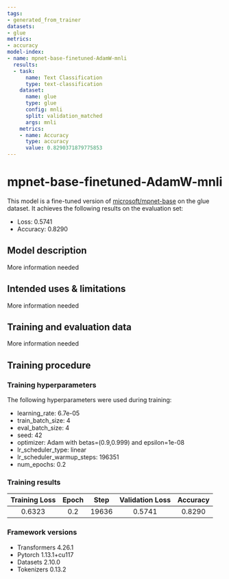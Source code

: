 ```yaml
---
tags:
- generated_from_trainer
datasets:
- glue
metrics:
- accuracy
model-index:
- name: mpnet-base-finetuned-AdamW-mnli
  results:
  - task:
      name: Text Classification
      type: text-classification
    dataset:
      name: glue
      type: glue
      config: mnli
      split: validation_matched
      args: mnli
    metrics:
    - name: Accuracy
      type: accuracy
      value: 0.8290371879775853
---
```


<!-- This model card has been generated automatically according to the information the Trainer had access to. You
should probably proofread and complete it, then remove this comment. -->

# mpnet-base-finetuned-AdamW-mnli

This model is a fine-tuned version of [microsoft/mpnet-base](https://huggingface.co/microsoft/mpnet-base) on the glue dataset.
It achieves the following results on the evaluation set:
- Loss: 0.5741
- Accuracy: 0.8290

## Model description

More information needed

## Intended uses & limitations

More information needed

## Training and evaluation data

More information needed

## Training procedure

### Training hyperparameters

The following hyperparameters were used during training:
- learning_rate: 6.7e-05
- train_batch_size: 4
- eval_batch_size: 4
- seed: 42
- optimizer: Adam with betas=(0.9,0.999) and epsilon=1e-08
- lr_scheduler_type: linear
- lr_scheduler_warmup_steps: 196351
- num_epochs: 0.2

### Training results

| Training Loss | Epoch | Step  | Validation Loss | Accuracy |
|:-------------:|:-----:|:-----:|:---------------:|:--------:|
| 0.6323        | 0.2   | 19636 | 0.5741          | 0.8290   |


### Framework versions

- Transformers 4.26.1
- Pytorch 1.13.1+cu117
- Datasets 2.10.0
- Tokenizers 0.13.2
